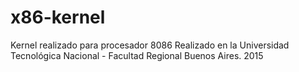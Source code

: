 # x86-kernel
Kernel realizado para procesador 8086
Realizado en la Universidad Tecnológica Nacional - Facultad Regional Buenos Aires. 2015
